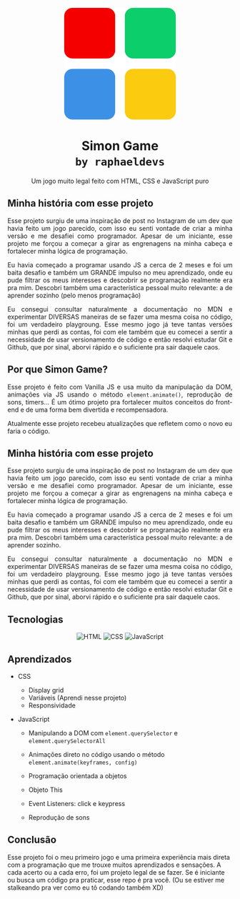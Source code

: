 <p align="center">
  <img alt="Switch Game" src="simon-game.png" width="250px">
</p>

<h1 align="center">
  Simon Game <br>
  <code>by raphaeldevs</code>
</h1>

<p align="center">
  Um jogo muito legal feito com HTML, CSS e JavaScript puro
</p>

## Minha história com esse projeto

<p align="justify">Esse projeto surgiu de uma inspiração de post no Instagram de um dev que havia feito um jogo parecido, com isso eu senti vontade de criar a minha versão e me desafiei como programador. Apesar de um iniciante, esse projeto me forçou a começar a girar as engrenagens na minha cabeça e fortalecer minha lógica de programação.</p>

<p align="justify">Eu havia começado a programar usando JS a cerca de 2 meses e foi um baita desafio e também um GRANDE impulso no meu aprendizado, onde eu pude filtrar os meus interesses e descobrir se programação realmente era pra mim. Descobri também uma característica pessoal muito relevante: a de aprender sozinho (pelo menos programação)</p>

<p align="justify">Eu consegui consultar naturalmente a documentação no MDN e experimentar DIVERSAS maneiras de se fazer uma mesma coisa no código, foi um verdadeiro playgroung. Esse mesmo jogo já teve tantas versões minhas que perdi as contas, foi com ele também que eu comecei a sentir a necessidade de usar versionamento de código e então resolvi estudar Git e Github, que por sinal, aborvi rápido e o suficiente pra sair daquele caos.</p>

## Por que Simon Game?

<p align="justify">
Esse projeto é feito com Vanilla JS e usa muito da manipulação da DOM, animações via JS usando o método <code>element.animate()</code>, reprodução de sons, timers... É um ótimo projeto pra fortalecer muitos conceitos do front-end e de uma forma bem divertida e recompensadora.

Atualmente esse projeto recebeu atualizações que refletem como o novo eu faria o código.</p>

## Minha história com esse projeto

<p align="justify">Esse projeto surgiu de uma inspiração de post no Instagram de um dev que havia feito um jogo parecido, com isso eu senti vontade de criar a minha versão e me desafiei como programador. Apesar de um iniciante, esse projeto me forçou a começar a girar as engrenagens na minha cabeça e fortalecer minha lógica de programação.</p>

<p align="justify">Eu havia começado a programar usando JS a cerca de 2 meses e foi um baita desafio e também um GRANDE impulso no meu aprendizado, onde eu pude filtrar os meus interesses e descobrir se programação realmente era pra mim. Descobri também uma característica pessoal muito relevante: a de aprender sozinho.</p>

<p align="justify">Eu consegui consultar naturalmente a documentação no MDN e experimentar DIVERSAS maneiras de se fazer uma mesma coisa no código, foi um verdadeiro playgroung. Esse mesmo jogo já teve tantas versões minhas que perdi as contas, foi com ele também que eu comecei a sentir a necessidade de usar versionamento de código e então resolvi estudar Git e Github, que por sinal, aborvi rápido e o suficiente pra sair daquele caos.</p>

## Tecnologias
    
<p align="center">

  <img src="https://img.shields.io/badge/HTML-%237159c1?style=badge&logo=html5" alt="HTML">

  <img src="https://img.shields.io/badge/CSS-%237159c1?style=badge&logo=css3" alt="CSS">

  <img src="https://img.shields.io/badge/JavaScript-%237159c1?style=badge&logo=javascript" alt="JavaScript">

</p>

## Aprendizados

* CSS
  * Display grid
  * Variáveis (Aprendi nesse projeto)
  * Responsividade
  
* JavaScript
  * Manipulando a DOM com `element.querySelector` e `element.querySelectorAll`

  * Animações direto no código usando o método `element.animate(keyframes, config)`

  * Programação orientada a objetos

  * Objeto This

  * Event Listeners: click e keypress

  * Reprodução de sons


## Conclusão

Esse projeto foi o meu primeiro jogo e uma primeira experiência mais direta com a programação que me trouxe muitos aprendizados e sensações. A cada acerto ou a cada erro, foi um projeto legal de se fazer. Se é iniciante ou busca um código pra praticar, esse repo é pra você. (Ou se estiver me stalkeando pra ver como eu tô codando também XD)
